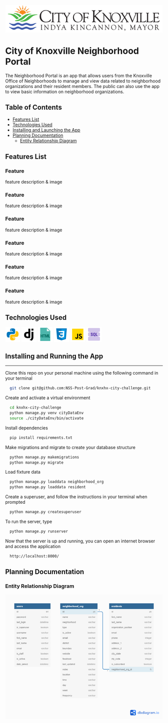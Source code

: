 ![Logo](neighborhoodApp/static/images/knoxlogofull.png)

# City of Knoxville Neighborhood Portal
  The Neighborhood Portal is an app that allows users from the Knoxville Office of Neighborhoods to manage and view data related to neighborhood organizations and their resident members. The public can also use the app to view basic information on neighborhood organizations.

## Table of Contents
  * [Features List](#features-list)
  * [Technologies Used](#technologies-used)
  * [Installing and Launching the App](#installing-and-running-the-app)
  * [Planning Documentation](#planning-documentation)
    * [Entity Relationship Diagram](#entity-relationship-diagram)

## Features List

### Feature
  feature description & image

### Feature
  feature description & image

### Feature
  feature description & image

### Feature
  feature description & image

### Feature
  feature description & image
  
  
### Feature
  feature description & image  

## Technologies Used
  ![Python](neighborhoodApp/static/images/icons8-python-48.png)
  ![Django](neighborhoodApp/static/images/icons8-django-48.png)
  ![HTML](neighborhoodApp/static/images/icons8-html-filetype-48.png)
  ![CSS](neighborhoodApp/static/images/icons8-css3-48.png)
  ![JavaScript](neighborhoodApp/static/images/icons8-javascript-48.png)
  ![SQLite](neighborhoodApp/static/images/icons8-sql-48.png)

## Installing and Running the App

  ----------------

  Clone this repo on your personal machine using the following command in your terminal
  ```sh
    git clone git@github.com:NSS-Post-Grad/knxhx-city-challenge.git
  ```

  Create and activate a virtual environment
  ```sh
    cd knxhx-city-challenge
    python manage.py venv cityDataEnv
    source ./cityDataEnv/bin/activate
  ```

  Install dependencies
  ```sh
    pip install requirements.txt
  ```

  Make migrations and migrate to create your database structure
  ```sh
    python manage.py makemigrations
    python manage.py migrate
  ```

  Load fixture data
  ```sh
    python manage.py loaddata neighborhood_org
    python manage.py loaddata resident
  ```
  
  Create a superuser, and follow the instructions in your terminal when prompted
  ```sh
    python manage.py createsuperuser
  ```

  To run the server, type
  ```sh
    python manage.py runserver
  ```

  Now that the server is up and running, you can open an internet browser and access the application
  ```sh
    http://localhost:8000/
  ```

## Planning Documentation

### Entity Relationship Diagram
![Neighborhood Portal ERD](neighborhoodApp/static/images/neighborhoodERD.png)

  
